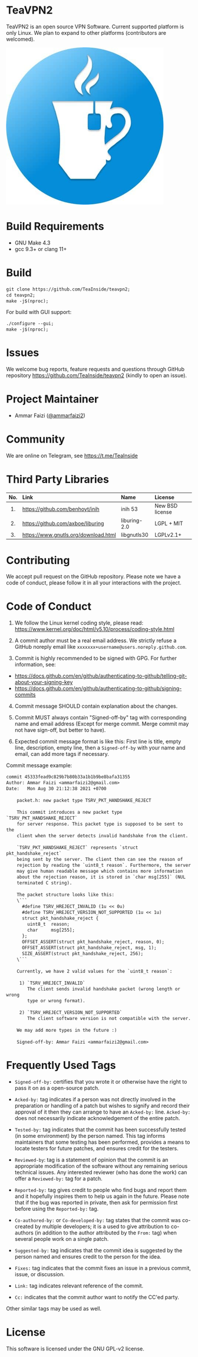 
# TeaVPN2
TeaVPN2 is an open source VPN Software. Current supported platform is
only Linux. We plan to expand to other platforms (contributors are
welcomed).

<img alt="logo.jpg" src=".github/logo.jpg"/>


# Build Requirements
- GNU Make 4.3
- gcc 9.3+ or clang 11+


# Build
```
git clone https://github.com/TeaInside/teavpn2;
cd teavpn2;
make -j$(nproc);
```

For build with GUI support:
```
./configure --gui;
make -j$(nproc);
```

# Issues
We welcome bug reports, feature requests and questions through GitHub
repository https://github.com/TeaInside/teavpn2 (kindly to open an issue).


# Project Maintainer
- Ammar Faizi ([@ammarfaizi2](https://github.com/ammarfaizi2))


# Community
We are online on Telegram, see https://t.me/TeaInside


# Third Party Libraries
| No.   | Link                                    | Name                  | License                   |
|:-----:|:----------------------------------------|:----------------------|:--------------------------|
| 1.    | https://github.com/benhoyt/inih         | inih 53               | New BSD license           |
| 2.    | https://github.com/axboe/liburing       | liburing-2.0          | LGPL + MIT                |
| 3.    | https://www.gnutls.org/download.html    | libgnutls30           | LGPLv2.1+                 |


# Contributing
We accept pull request on the GitHub repository. Please note we have a
code of conduct, please follow it in all your interactions with the
project.


# Code of Conduct
1. We follow the Linux kernel coding style, please read:
https://www.kernel.org/doc/html/v5.10/process/coding-style.html

2. A commit author must be a real email address. We strictly refuse a
GitHub noreply email like `xxxxxxx+username@users.noreply.github.com`.

3. Commit is highly recommended to be signed with GPG. For further information, see:
  - https://docs.github.com/en/github/authenticating-to-github/telling-git-about-your-signing-key
  - https://docs.github.com/en/github/authenticating-to-github/signing-commits

4. Commit message SHOULD contain explanation about the changes.

5. Commit MUST always contain "Signed-off-by" tag with corresponding
name and email address (Except for merge commit. Merge commit may not
have sign-off, but better to have).

6. Expected commit message format is like this:
First line is title, empty line, description, empty line, then a
`Signed-off-by` with your name and email, can add more tags if necessary.

Commit message example:
```
commit 45333fead9c829b7b80b33a1b1b9be8bafa31355
Author: Ammar Faizi <ammarfaizi2@gmail.com>
Date:   Mon Aug 30 21:12:38 2021 +0700

    packet.h: new packet type TSRV_PKT_HANDSHAKE_REJECT

    This commit introduces a new packet type `TSRV_PKT_HANDSHAKE_REJECT`
    for server response. This packet type is supposed to be sent to the
    client when the server detects invalid handshake from the client.

    `TSRV_PKT_HANDSHAKE_REJECT` represents `struct pkt_handshake_reject`
    being sent by the server. The client then can see the reason of
    rejection by reading the `uint8_t reason`. Furthermore, the server
    may give human readable message which contains more information
    about the rejection reason, it is stored in `char msg[255]` (NUL
    terminated C string).

    The packet structure looks like this:
    \```
      #define TSRV_HREJECT_INVALID (1u << 0u)
      #define TSRV_HREJECT_VERSION_NOT_SUPPORTED (1u << 1u)
      struct pkt_handshake_reject {
        uint8_t  reason;
        char     msg[255];
      };
      OFFSET_ASSERT(struct pkt_handshake_reject, reason, 0);
      OFFSET_ASSERT(struct pkt_handshake_reject, msg, 1);
      SIZE_ASSERT(struct pkt_handshake_reject, 256);
    \```

    Currently, we have 2 valid values for the `uint8_t reason`:

     1) `TSRV_HREJECT_INVALID`
        The client sends invalid handshake packet (wrong length or wrong
        type or wrong format).
    
     2) `TSRV_HREJECT_VERSION_NOT_SUPPORTED`
        The client software version is not compatible with the server.

    We may add more types in the future :)

    Signed-off-by: Ammar Faizi <ammarfaizi2@gmail.com>
```


# Frequently Used Tags
- `Signed-off-by:` certifies that you wrote it or otherwise have the
right to pass it on as a open-source patch.

- `Acked-by:` tag indicates if a person was not directly involved in the
preparation or handling of a patch but wishes to signify and record
their approval of it then they can arrange to have an `Acked-by:` line.
`Acked-by:` does not necessarily indicate acknowledgement of the entire
patch.

- `Tested-by:` tag indicates that the commit has been successfully
tested (in some environment) by the person named. This tag informs
maintainers that some testing has been performed, provides a means to
locate testers for future patches, and ensures credit for the testers.

- `Reviewed-by`: tag is a statement of opinion that the commit is an
appropriate modification of the software without any remaining serious
technical issues. Any interested reviewer (who has done the work) can
offer a `Reviewed-by:` tag for a patch.

- `Reported-by:` tag gives credit to people who find bugs and report
them and it hopefully inspires them to help us again in the future.
Please note that if the bug was reported in private, then ask for
permission first before using the `Reported-by:` tag.

- `Co-authored-by:` or `Co-developed-by:` tag states that the commit was
co-created by multiple developers; it is a used to give attribution to
co-authors (in addition to the author attributed by the `From:` tag)
when several people work on a single patch.

- `Suggested-by:` tag indicates that the commit idea is suggested by the
person named and ensures credit to the person for the idea.

- `Fixes:` tag indicates that the commit fixes an issue in a previous
commit, issue, or discussion.

- `Link:` tag indicates relevant reference of the commit.

- `Cc:` indicates that the commit author want to notify the CC'ed party.

Other similar tags may be used as well.

# License
This software is licensed under the GNU GPL-v2 license.
